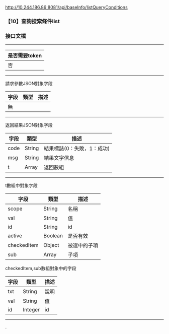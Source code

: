 http://10.244.186.86:8081/api/baseInfo/listQueryConditions

### 【10】查詢搜索條件list

### 接口文檔

***

| 是否需要token |
| --------- |
| 否         |

***

請求參數JSON對象字段

| 字段  | 類型  | 描述  |
| --- | --- | --- |
| 無   |     |     |

***

返回結果JSON對象字段

| 字段   | 類型     | 描述              |
| ---- | ------ | --------------- |
| code | String | 結果標誌(0：失敗，1：成功) |
| msg  | String | 結果文字信息          |
| t    | Array  | 返回數組            |

***

t數組中對象字段

| 字段          | 類型      | 描述     |
| ----------- | ------- | ------ |
| scope       | String  | 名稱     |
| val         | String  | 值      |
| id          | String  | id     |
| active      | Boolean | 是否有效   |
| checkedItem | Object  | 被選中的子項 |
| sub         | Array   | 子項     |

checkedItem,sub數組對象中的字段

| 字段  | 類型      | 描述  |
| --- | ------- | --- |
| txt | String  | 說明  |
| val | String  | 值   |
| id  | Integer | id  |

****

.
